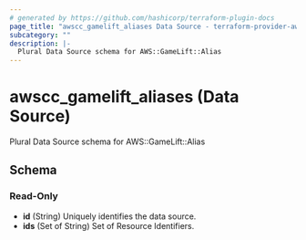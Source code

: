 ```yaml
---
# generated by https://github.com/hashicorp/terraform-plugin-docs
page_title: "awscc_gamelift_aliases Data Source - terraform-provider-awscc"
subcategory: ""
description: |-
  Plural Data Source schema for AWS::GameLift::Alias
---
```


# awscc_gamelift_aliases (Data Source)

Plural Data Source schema for AWS::GameLift::Alias



<!-- schema generated by tfplugindocs -->
## Schema

### Read-Only

- **id** (String) Uniquely identifies the data source.
- **ids** (Set of String) Set of Resource Identifiers.


